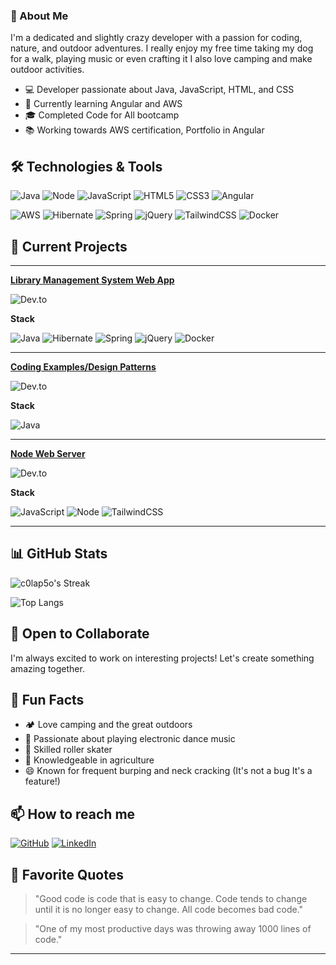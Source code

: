### 🌱 About Me

I'm a dedicated and slightly crazy developer with a passion for coding, nature, and outdoor adventures.
I really enjoy my free time taking my dog for a walk, playing music or even crafting it I also love camping
and make outdoor activities.

- 💻 Developer passionate about Java, JavaScript, HTML, and CSS
- 🌱 Currently learning Angular and AWS
- 🎓 Completed Code for All bootcamp
- 📚 Working towards AWS certification, Portfolio in Angular

## 🛠️ Technologies & Tools
![Java](https://img.shields.io/badge/Java-ED8B01?logo=openjdk&logoColor=black)
![Node](https://img.shields.io/badge/Node.js-43853D?logo=node.js&logoColor=white)
![JavaScript](https://img.shields.io/badge/-JavaScript-F7DF1E?logo=javascript&logoColor=black)
![HTML5](https://img.shields.io/badge/-HTML5-E34F26?logo=html5&logoColor=white)
![CSS3](https://img.shields.io/badge/-CSS3-1572B6?logo=css3)
![Angular](https://img.shields.io/badge/-Angular-DD0031?logo=angular)

![AWS](https://img.shields.io/badge/-AWS-232F3E?logo=amazon)
![Hibernate](https://img.shields.io/badge/Hibernate-59666C?logo=Hibernate&logoColor=white)
![Spring](https://img.shields.io/badge/Spring-6DB33F?logo=spring&logoColor=white)
![jQuery](https://img.shields.io/badge/jQuery-0769AD?logo=jquery&logoColor=white)
![TailwindCSS](https://img.shields.io/badge/Tailwind_CSS-38B2AC?logo=tailwind-css&logoColor=white)
![Docker](https://img.shields.io/badge/Docker-2CA5E0?logo=docker&logoColor=white)

## 🔭 Current Projects
---
[**Library Management System Web App**](https://github.com/c0lap5o/librarymanagementwebapp)


![Dev.to](https://github-readme-stats.vercel.app/api/pin/?username=c0lap5o&repo=librarymanagementwebapp)

**Stack**

![Java](https://img.shields.io/badge/Java-ED8B01?logo=openjdk&logoColor=black)
![Hibernate](https://img.shields.io/badge/Hibernate-59666C?logo=Hibernate&logoColor=white)
![Spring](https://img.shields.io/badge/Spring-6DB33F?logo=spring&logoColor=white)
![jQuery](https://img.shields.io/badge/jQuery-0769AD?logo=jquery&logoColor=white)
![Docker](https://img.shields.io/badge/Docker-2CA5E0?logo=docker&logoColor=white)

---

[**Coding Examples/Design Patterns**](https://github.com/c0lap5o/examples)

![Dev.to](https://github-readme-stats.vercel.app/api/pin/?username=c0lap5o&repo=examples)

**Stack**

![Java](https://img.shields.io/badge/Java-ED8B01?logo=openjdk&logoColor=black)

---

[**Node Web Server**](https://github.com/c0lap5o/simplenodewebserver)

![Dev.to](https://github-readme-stats.vercel.app/api/pin/?username=c0lap5o&repo=simplenodewebserver)


**Stack**

![JavaScript](https://img.shields.io/badge/-JavaScript-F7DF1E?logo=javascript&logoColor=black)
![Node](https://img.shields.io/badge/Node.js-43853D?logo=node.js&logoColor=white)
![TailwindCSS](https://img.shields.io/badge/Tailwind_CSS-38B2AC?logo=tailwind-css&logoColor=white)

---

## 📊 GitHub Stats

![c0lap5o's Streak](https://github-readme-streak-stats.herokuapp.com/?user=c0lap5o&theme=vue-dark&hide_border=true)

![Top Langs](https://github-readme-stats.vercel.app/api/top-langs/?username=c0lap5o)

## 🤝 Open to Collaborate
I'm always excited to work on interesting projects! Let's create something amazing together.


## 🌟 Fun Facts
- 🏕️ Love camping and the great outdoors
- 🎵 Passionate about playing electronic dance music
- 🎳 Skilled roller skater
- 🌱 Knowledgeable in agriculture
- 😄 Known for frequent burping and neck cracking (It's not a bug It's a feature!)

## 📫 How to reach me
[![GitHub](https://img.shields.io/badge/-GitHub-181717?style=flat-square&logo=github)](https://github.com/c0lap5o)
[![LinkedIn](https://img.shields.io/badge/-LinkedIn-0077B5?style=flat-square&logo=linkedin)](https://www.linkedin.com/in/pedro-nuno-colaco)

## 💬 Favorite Quotes
> "Good code is code that is easy to change. Code tends to change until it is no longer easy to change. All code becomes bad code."

> "One of my most productive days was throwing away 1000 lines of code."

---
